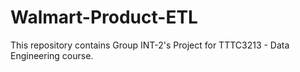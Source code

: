 # Walmart-Product-ETL
This repository contains Group INT-2's Project for TTTC3213 - Data Engineering course.
